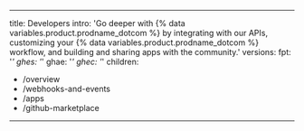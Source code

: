 

---
title: Developers
intro: 'Go deeper with {% data variables.product.prodname_dotcom %} by integrating with our APIs, customizing your {% data variables.product.prodname_dotcom %} workflow, and building and sharing apps with the community.'
versions:
  fpt: '*'
  ghes: '*'
  ghae: '*'
  ghec: '*'
children:
  - /overview
  - /webhooks-and-events
  - /apps
  - /github-marketplace
---
